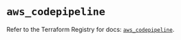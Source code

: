 # `aws_codepipeline`

Refer to the Terraform Registry for docs: [`aws_codepipeline`](https://registry.terraform.io/providers/hashicorp/aws/5.92.0/docs/resources/codepipeline).
